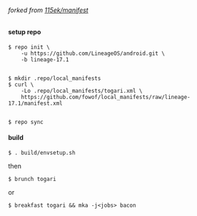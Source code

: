 ###### forked from [115ek/manifest](https://github.com/115ek/manifest)

#### setup repo

    $ repo init \
        -u https://github.com/LineageOS/android.git \
        -b lineage-17.1


    $ mkdir .repo/local_manifests
    $ curl \
        -Lo .repo/local_manifests/togari.xml \
        https://github.com/fowof/local_manifests/raw/lineage-17.1/manifest.xml


    $ repo sync

#### build

    $ . build/envsetup.sh
    
then
    
    $ brunch togari
    
or

    $ breakfast togari && mka -j<jobs> bacon

